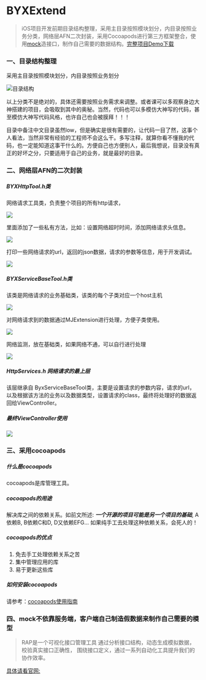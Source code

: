 # BYXExtend

> iOS项目开发前期目录结构整理，采用主目录按照模块划分，内目录按照业务分类，网络层AFN二次封装，采用Cocoapods进行第三方框架整合，使用[mock](http://rap.taobao.org/org/index.do)造接口，制作自己需要的数据结构。[完整项目Demo下载](https://github.com/bianyixuan/BYXExtend.git)

### 一、目录结构整理

采用主目录按照模块划分，内目录按照业务划分

![目录结构](http://ww3.sinaimg.cn/large/a9c94283jw1f2tpfnbw61j20aj0ei3zt.jpg)

以上分类不是绝对的，具体还需要按照业务需求来调整。或者课可以多观察身边大神搭建的项目，会吸取到其中的奥秘。当然，代码也可以多模仿大神写的代码，甚至模仿大神写代码风格，也许自己也会被膜拜！！！

目录中备注中文目录虽然low，但是确实是很有需要的，让代码一目了然，这事个人看法，当然非常有经验的工程师不会这么干。多写注释，就算你看不懂我的代码，也一定能知道这事干什么的。方便自己也方便别人，最后我想说，目录没有真正的好坏之分，只要适用于自己的业务，就是最好的目录。

### 二、网络层AFN的二次封装

##### BYXHttpTool.h类

网络请求工具类，负责整个项目的所有http请求，

![](http://ww3.sinaimg.cn/large/a9c94283jw1f2tpvlmy4hj20yx0fo7aw.jpg)

里面添加了一些私有方法，比如：设置网络超时时间，添加网络请求头信息。

![](http://ww1.sinaimg.cn/large/a9c94283jw1f2tpwfnjaej20lj05m0u6.jpg)

打印一些网络请求的url，返回的json数据，请求的参数等信息，用于开发调试。

![](http://ww2.sinaimg.cn/large/a9c94283jw1f2tpwqc3tpj214o09pdjt.jpg)


##### BYXServiceBaseTool.h类

该类是网络请求的业务基础类，该类的每个子类对应一个host主机

![](http://ww2.sinaimg.cn/large/a9c94283jw1f2tq53pe8hj213o0h7n53.jpg)

对网络请求到的数据通过MJExtension进行处理，方便子类使用。

![](http://ww1.sinaimg.cn/large/a9c94283jw1f2tq5k06qjj20wk0b7tc6.jpg)

网络监测，放在基础类，如果网络不通，可以自行进行处理

![](http://ww4.sinaimg.cn/large/a9c94283jw1f2tq5wnfvuj20to08zq63.jpg)

##### HttpServices.h 网络请求的最上层

该层继承自 ByxServiceBaseTool类，主要是设置请求的参数内容，请求的url，以及根据该方法的业务以及数据类型，设置请求的class，最终将处理好的数据返回给ViewController。

##### 最终ViewController使用

![](http://ww3.sinaimg.cn/large/a9c94283jw1f2tr1e5x57j20oi05lab0.jpg)


### 三、采用cocoapods

##### 什么是cocoapods

cocoapods是库管理工具。

##### cocoapods的用途

解决库之间的依赖关系。如前文所述: ***一个开源的项目可能是另一个项目的基础***, A依赖B, B依赖C和D, D又依赖EFG... 如果纯手工去处理这种依赖关系，会死人的！

##### cocoapods的优点

1. 免去手工处理依赖关系之苦
2. 集中管理应用的库
3. 易于更新这些库

##### 如何安装cocoapods

请参考：[cocoapods使用指南
](http://www.jianshu.com/p/7884ec8da77e)



### 四、mock不依靠服务端，客户端自己制造假数据来制作自己需要的模型

>RAP是一个可视化接口管理工具 通过分析接口结构，动态生成模拟数据，校验真实接口正确性， 围绕接口定义，通过一系列自动化工具提升我们的协作效率。

  [具体请看官网:](http://rap.taobao.org/org/index.do)



